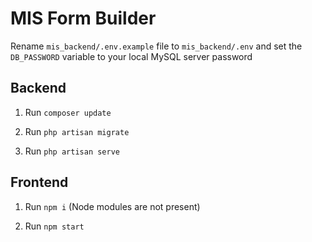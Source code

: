 # MIS Form Builder

Rename `mis_backend/.env.example` file to `mis_backend/.env` and set the `DB_PASSWORD` variable to your local MySQL server password

## Backend

1. Run ` composer update `

2. Run ` php artisan migrate `

3. Run ` php artisan serve `

## Frontend

1. Run ` npm i ` (Node modules are not present)

2. Run ` npm start `
